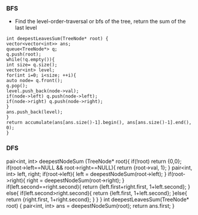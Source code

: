 ### BFS
* Find the level-order-traversal or bfs of the tree, return the sum of the last level
```
int deepestLeavesSum(TreeNode* root) {
vector<vector<int>> ans;
queue<TreeNode*> q;
q.push(root);
while(!q.empty()){
int size= q.size();
vector<int> level;
for(int i=0; i<size; ++i){
auto node= q.front();
q.pop();
level.push_back(node->val);
if(node->left) q.push(node->left);
if(node->right) q.push(node->right);
}
ans.push_back(level);
}
return accumulate(ans[ans.size()-1].begin(), ans[ans.size()-1].end(), 0);
}
```
### DFS
pair<int, int> deepestNodeSum (TreeNode* root){
if(!root) return {0,0};
if(root->left==NULL && root->right==NULL){
return {root->val, 1};
}
pair<int, int> left, right;
if(root->left){
left = deepestNodeSum(root->left);
}
if(root->right){
right = deepestNodeSum(root->right);
}
if(left.second==right.second){
return {left.first+right.first, 1+left.second};
}
else{
if(left.second>right.second){
return {left.first, 1+left.second};
}else{
return {right.first, 1+right.second};
}
}
}
int deepestLeavesSum(TreeNode* root) {
pair<int, int> ans = deepestNodeSum(root);
return ans.first;
}